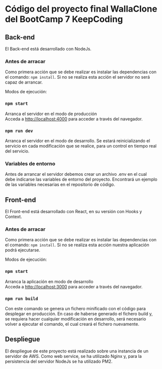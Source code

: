 # Código del proyecto final WallaClone del BootCamp 7 KeepCoding

## Back-end

El Back-end está desarrollado con NodeJs.

### Antes de arracar

Como primera acción que se debe realizar es instalar las dependencias con el comando: `npm install`.
Si no se realiza esta acción el servidor no será capaz de arrancar.

Modos de ejecución:

### `npm start`

Arranca el servidor en el modo de producción<br />
Acceda a [http://localhost:4000](http://localhost:4000) para acceder a través del navegador.


### `npm run dev`

Arranca el servidor en el modo de desarrollo.
Se estará reinicializando el servicio en cada modificación que se realice, para un control en tiempo real del servicio.

### Variables de entorno

Antes de arrancar el servidor debemos crear un archivo .env en el cual debe indicarse las variables de entorno del proyecto.
Encontrará un ejemplo de las variables necesarias en el repositorio de código.

## Front-end

El Front-end está desarrollado con React, en su versión con Hooks y Context.

### Antes de arracar

Como primera acción que se debe realizar es instalar las dependencias con el comando: `npm install`.
Si no se realiza esta acción nuestra aplicación podrá ejecutarse.

Modos de ejecución:

### `npm start`

Arranca la aplicación en modo de desarrollo<br />
Acceda a [http://localhost:3000](http://localhost:3000) para acceder a través del navegador.

### `npm run build`

Con este comando se genera un fichero minificado con el código para desplegar en producción.
En caso de haberse generado el fichero build y, se requiera hacer cualquier modificación en desarrollo, será necesario volver a ejecutar el comando, el cual creará el fichero nuevamente.

## Despliegue

El despliegue de este proyecto está realizado sobre una instancia de un servidor de AWS.
Como web service, se ha utilizado Nginx y, para la persistencia del servidor NodeJs se ha utilizado PM2.